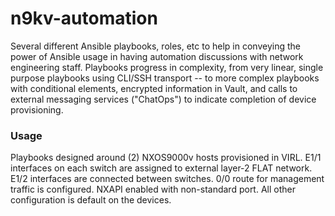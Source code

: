 # n9kv-automation
Several different Ansible playbooks, roles, etc to help in conveying the power of Ansible usage in having automation discussions with network engineering staff.  Playbooks progress in complexity, from very linear, single purpose playbooks using CLI/SSH transport -- to more complex playbooks with conditional elements, encrypted information in Vault, and calls to external messaging services ("ChatOps") to indicate completion of device provisioning.

### Usage
Playbooks designed around (2) NXOS9000v hosts provisioned in VIRL.  E1/1 interfaces on each switch are assigned to external layer-2 FLAT network.  E1/2 interfaces are connected between switches.  0/0 route for management traffic is configured.  NXAPI enabled with non-standard port.  All other configuration is default on the devices.
